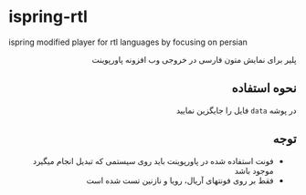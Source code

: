 
# ispring-rtl
ispring modified player for rtl languages by focusing on persian

<div dir="rtl">
پلیر برای نمایش متون فارسی در خروجی وب افزونه پاورپوینت

## نحوه استفاده

در پوشه `data` فایل را جایگزین نمایید

## توجه

* فونت استفاده شده در پاورپوینت باید روی سیستمی که تبدیل انجام میگیرد موجود باشد
* فقط بر روی فونتهای آریال، رویا و نازنین تست شده است

<div>
